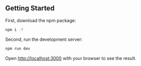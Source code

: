 ## Getting Started

First, download the npm package:

```bash
npm i -f
```

Second, run the development server:

```bash
npm run dev
```

Open [http://localhost:3000](http://localhost:3000) with your browser to see the result.
